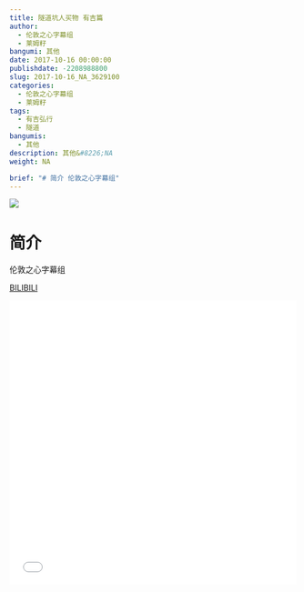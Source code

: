 ```yaml
---
title: 隧道坑人买物 有吉篇
author: 
  - 伦敦之心字幕组
  - 莱姆籽
bangumi: 其他
date: 2017-10-16 00:00:00
publishdate: -2208988800
slug: 2017-10-16_NA_3629100
categories: 
  - 伦敦之心字幕组
  - 莱姆籽
tags: 
  - 有吉弘行
  - 隧道
bangumis: 
  - 其他
description: 其他&#8226;NA
weight: NA

brief: "# 简介 伦敦之心字幕组"
---
```


![](https://i.imgur.com/W05BD0p.jpg)

# 简介  
伦敦之心字幕组 

  [BILIBILI](https://www.bilibili.com/video/av3629100/)


<div class="vcontainer">  <iframe class='video' src="//www.bilibili.com/blackboard/player.html?aid=3629100" width="100%" height="500" frameborder="0" allowfullscreen="allowfullscreen"></iframe></div>
